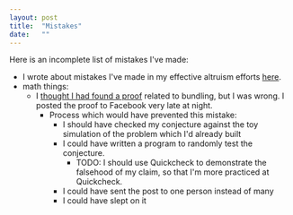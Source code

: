 ```yaml
---
layout: post
title:  "Mistakes"
date:   ""
---
```


Here is an incomplete list of mistakes I've made:

- I wrote about mistakes I've made in my effective altruism efforts [here](/2016/05/24/mistakes.html).
- math things:
  - I [thought I had found a proof](https://www.facebook.com/photo.php?fbid=10208985027237631&set=a.1254922647920.38754.1075180788&type=3) related to bundling, but I was wrong. I posted the proof to Facebook very late at night.
    - Process which would have prevented this mistake:
      - I should have checked my conjecture against the toy simulation of the problem which I'd already built
      - I could have written a program to randomly test the conjecture.
        - TODO: I should use Quickcheck to demonstrate the falsehood of my claim, so that I'm more practiced at Quickcheck.
      - I could have sent the post to one person instead of many
      - I could have slept on it
